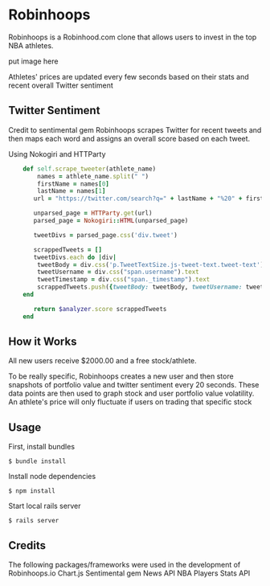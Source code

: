 # Robinhoops

Robinhoops is a Robinhood.com clone that allows users to invest in the top NBA athletes.

put image here

Athletes' prices are updated every few seconds based on their stats and recent overall Twitter sentiment

## Twitter Sentiment

Credit to sentimental gem
Robinhoops scrapes Twitter for recent tweets and then maps each word and assigns an overall score based on each tweet.

Using Nokogiri and HTTParty

```ruby
    def self.scrape_tweeter(athlete_name)
        names = athlete_name.split(" ")
        firstName = names[0]
        lastName = names[1]
       url = "https://twitter.com/search?q=" + lastName + "%20" + firstName + "&src=typd"

       unparsed_page = HTTParty.get(url)
       parsed_page = Nokogiri::HTML(unparsed_page)

       tweetDivs = parsed_page.css('div.tweet')

       scrappedTweets = []
       tweetDivs.each do |div|
        tweetBody = div.css('p.TweetTextSize.js-tweet-text.tweet-text').text
        tweetUsername = div.css("span.username").text
        tweetTimestamp = div.css("span._timestamp").text
        scrappedTweets.push({tweetBody: tweetBody, tweetUsername: tweetUsername, time_created: tweetTimestamp})
    end

       return $analyzer.score scrappedTweets
    end
```

## How it Works

All new users receive $2000.00 and a free stock/athlete.

To be really specific, Robinhoops creates a new user and then store snapshots of portfolio value and twitter sentiment every 20 seconds. These data points are then used to graph stock and user portfolio value volatility. An athlete's price will only fluctuate if users on trading that specific stock

## Usage

First, install bundles

```
$ bundle install
```

Install node dependencies
```
$ npm install
```

Start local rails server
```
$ rails server
```

## Credits

The following packages/frameworks were used in the development of Robinhoops.io
Chart.js
Sentimental gem
News API
NBA Players Stats API
